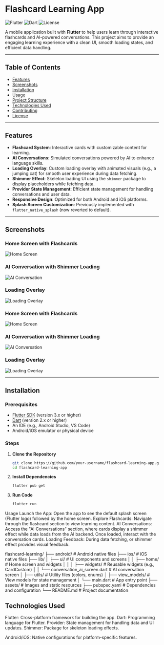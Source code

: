 # Flashcard Learning App

![Flutter](https://img.shields.io/badge/Flutter-3.x-blue.svg)
![Dart](https://img.shields.io/badge/Dart-2.x-blue.svg)
![License](https://img.shields.io/badge/License-MIT-green.svg)

A mobile application built with **Flutter** to help users learn through interactive flashcards and AI-powered conversations. This project aims to provide an engaging learning experience with a clean UI, smooth loading states, and efficient data handling.

---

## Table of Contents

- [Features](#features)
- [Screenshots](#screenshots)
- [Installation](#installation)
- [Usage](#usage)
- [Project Structure](#project-structure)
- [Technologies Used](#technologies-used)
- [Contributing](#contributing)
- [License](#license)

---

## Features

- **Flashcard System**: Interactive cards with customizable content for learning.
- **AI Conversations**: Simulated conversations powered by AI to enhance language skills.
- **Loading Overlay**: Custom loading overlay with animated visuals (e.g., a jumping cat) for smooth user experience during data fetching.
- **Shimmer Effect**: Skeleton loading UI using the `shimmer` package to display placeholders while fetching data.
- **Provider State Management**: Efficient state management for handling conversations and user data.
- **Responsive Design**: Optimized for both Android and iOS platforms.
- **Splash Screen Customization**: Previously implemented with `flutter_native_splash` (now reverted to default).

---

## Screenshots

### Home Screen with Flashcards
![Home Screen](home.png)

### AI Conversation with Shimmer Loading
![AI Conversation](screenshots/ai_conversation_shimmer.png)

### Loading Overlay
![Loading Overlay](screenshots/loading_overlay.png)

### Home Screen with Flashcards
![Home Screen](home.png)

### AI Conversation with Shimmer Loading
![AI Conversation](screenshots/ai_conversation_shimmer.png)

### Loading Overlay
![Loading Overlay](screenshots/loading_overlay.png)


---

## Installation

### Prerequisites
- [Flutter SDK](https://flutter.dev/docs/get-started/install) (version 3.x or higher)
- [Dart](https://dart.dev/get-dart) (version 2.x or higher)
- An IDE (e.g., Android Studio, VS Code)
- Android/iOS emulator or physical device

### Steps
1. **Clone the Repository**
   ```bash
   git clone https://github.com/your-username/flashcard-learning-app.git
   cd flashcard-learning-app
2. **Install Dependencies**
   ```bash
   flutter pub get
2. **Run Code**
   ```bash
   flutter run


Usage
Launch the App: Open the app to see the default splash screen (Flutter logo) followed by the home screen.
Explore Flashcards: Navigate through the flashcard section to view learning content.
AI Conversations: Access the "AI Conversations" section, where cards display a shimmer effect while data loads from the AI backend. Once loaded, interact with the conversation cards.
Loading Feedback: During data fetching, or shimmer effect provides visual feedback.

flashcard-learning/
├── android/              # Android native files
├── ios/                  # iOS native files
├── lib/
│   ├── ui/               # UI components and screens
│   │   ├── home/         # Home screen and widgets
│   │   │   ├── widgets/  # Reusable widgets (e.g., CardCustom)
│   │   └── conversation_ai_screen.dart  # AI conversation screen
│   ├── utils/            # Utility files (colors, enums)
│   ├── view_models/      # View models for state management
│   └── main.dart         # App entry point
├── assets/               # Images and static resources
├── pubspec.yaml          # Dependencies and configuration
└── README.md             # Project documentation


## Technologies Used
Flutter: Cross-platform framework for building the app.
Dart: Programming language for Flutter.
Provider: State management for handling data and UI updates.
Shimmer: Package for skeleton loading effects.

Android/iOS: Native configurations for platform-specific features.


